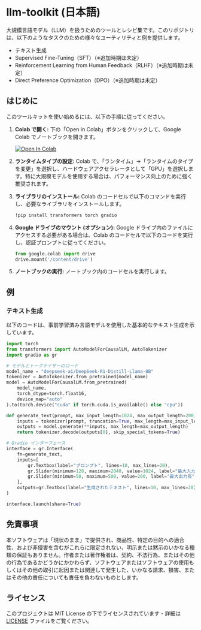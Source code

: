 # llm-toolkit (日本語)

大規模言語モデル（LLM）を扱うためのツールとレシピ集です。このリポジトリは、以下のようなタスクのための様々なユーティリティと例を提供します。

*   テキスト生成
*   Supervised Fine-Tuning（SFT）（※追加時期は未定）
*   Reinforcement Learning from Human Feedback（RLHF）（※追加時期は未定）
*   Direct Preference Optimization（DPO）（※追加時期は未定）

## はじめに

このツールキットを使い始めるには、以下の手順に従ってください。

1.  **Colab で開く:** 下の「Open in Colab」ボタンをクリックして、Google Colab でノートブックを開きます。

    [![Open In Colab](https://colab.research.google.com/assets/colab-badge.svg)](https://colab.research.google.com/github/yf591/llm-toolkit/blob/main/Universal_LLM_GUI_Notebook.ipynb)

2.  **ランタイムタイプの設定:** Colab で、「ランタイム」->「ランタイムのタイプを変更」を選択し、ハードウェアアクセラレータとして「GPU」を選択します。特に大規模モデルを使用する場合は、パフォーマンス向上のために強く推奨されます。

3.  **ライブラリのインストール:** Colab のコードセルで以下のコマンドを実行し、必要なライブラリをインストールします。

    ```bash
    !pip install transformers torch gradio
    ```

4.  **Google ドライブのマウント (オプション):** Google ドライブ内のファイルにアクセスする必要がある場合は、Colab のコードセルで以下のコードを実行し、認証プロンプトに従ってください。

    ```python
    from google.colab import drive
    drive.mount('/content/drive')
    ```

5.  **ノートブックの実行:** ノートブック内のコードセルを実行します。

## 例

### テキスト生成

以下のコードは、事前学習済み言語モデルを使用した基本的なテキスト生成を示しています。

```python
import torch
from transformers import AutoModelForCausalLM, AutoTokenizer
import gradio as gr

# モデルとトークナイザーのロード
model_name = "deepseek-ai/DeepSeek-R1-Distill-Llama-8B"
tokenizer = AutoTokenizer.from_pretrained(model_name)
model = AutoModelForCausalLM.from_pretrained(
    model_name,
    torch_dtype=torch.float16,
    device_map="auto"
).to(torch.device("cuda" if torch.cuda.is_available() else "cpu"))

def generate_text(prompt, max_input_length=1024, max_output_length=200):
    inputs = tokenizer(prompt, truncation=True, max_length=max_input_length, return_tensors="pt").to(model.device)
    outputs = model.generate(**inputs, max_length=max_output_length)
    return tokenizer.decode(outputs[0], skip_special_tokens=True)

# Gradio インターフェース
interface = gr.Interface(
    fn=generate_text,
    inputs=[
        gr.Textbox(label="プロンプト", lines=10, max_lines=20),
        gr.Slider(minimum=128, maximum=2048, value=1024, label="最大入力長"),
        gr.Slider(minimum=50, maximum=500, value=200, label="最大出力長")
    ],
    outputs=gr.Textbox(label="生成されたテキスト", lines=10, max_lines=20)
)

interface.launch(share=True)
```
## 免責事項

本ソフトウェアは「現状のまま」で提供され、商品性、特定の目的への適合性、および非侵害を含むがこれらに限定されない、明示または黙示のいかなる種類の保証もありません。作者または著作権者は、契約、不法行為、またはその他の行為であるかどうかにかかわらず、ソフトウェアまたはソフトウェアの使用もしくはその他の取引に起因または関連して発生した、いかなる請求、損害、またはその他の責任についても責任を負わないものとします。

## ライセンス

このプロジェクトは MIT License の下でライセンスされています - 詳細は [LICENSE](https://github.com/yf591/llm-toolkit/blob/main/LICENSE) ファイルをご覧ください。

